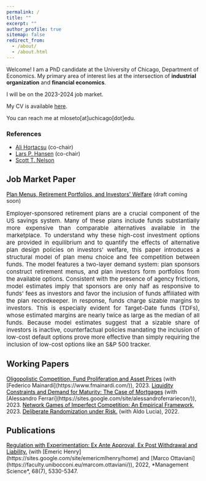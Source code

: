 ```yaml
---
permalink: /
title: ""
excerpt: ""
author_profile: true
sitemap: false
redirect_from: 
  - /about/
  - /about.html
---
```


Welcome! I am a PhD candidate at the University of Chicago, Department of Economics. My primary area of interest lies at the intersection of
**industrial organization** and **financial economics**.

I will be on the 2023-2024 job market.


My CV is available [here](../files/lm_cv.pdf).

You can reach me at mloseto[at]uchicago[dot]edu.

### References

* [Ali Horta&ccedil;su](https://home.uchicago.edu/hortacsu/) (co-chair)
* [Lars P. Hansen](https://larspeterhansen.org/) (co-chair)
* [Scott T. Nelson](https://faculty.chicagobooth.edu/scott-nelson?_gl=1*10bg1mh*_ga*MTM3ODM4MTAyNS4xNjk1NjAwMDUz*_ga_PDRJWHFTEV*MTY5ODY4ODE3My44LjAuMTY5ODY4ODE3My42MC4wLjA.&_ga=2.175682402.1915631437.1698688173-1378381025.1695600053)


## Job Market Paper

<a style="color: black; text-decoration: underline">
	Plan Menus, Retirement Portfolios, and Investors' Welfare</a> (draft coming soon)

<div style="text-align: justify; font-size:15px;">

Employer-sponsored retirement plans are a crucial component of the US savings system.
Many of these plans include funds substantially more expensive than comparable alternatives available in the marketplace. 
To understand why these high-cost investment options are provided in equilibrium and to quantify the effects of
alternative plan design policies on investors' welfare, this paper introduces a structural model of plan menu choice 
and fee competition between funds. The model features a two-layer demand system: plan sponsors construct retirement menus,
and plan investors form portfolios from the available options. Consistent with the presence of agency frictions,
model estimates imply that sponsors are only half as responsive to funds' fees as investors and favor the inclusion
of funds affiliated with the plan recordkeeper. In response, funds charge sizable margins to investors.
This is especially evident for Target-Date funds (TDFs), whose estimated margins are nearly twice as large as
the median of all funds. Because model estimates suggest that a sizable share of investors is inactive,
counterfactual policies mandating the inclusion of low-cost default options prove more effective than simply
requiring the inclusion of low-cost options like an S\&P 500 tracker.

</div>

## Working Papers

<a href="../files/lm_draft_Feb2023.pdf" style="color: black; text-decoration: underline">
	Oligopolistic Competition, Fund Proliferation and Asset Prices</a> (with [Federico Mainardi](https://www.fmainardi.com/)), 2023.


<a href="../files/fl_draft_Sep2023.pdf" style="color: black; text-decoration: underline">
	Liquidity Constraints and Demand for Maturity: The Case of Mortgages</a> (with [Alessandro Ferrari](https://sites.google.com/site/alessandroferrariecon/)), 2023.


<a href="../files/network_oligopolies_draft_0409.pdf" style="color: black; text-decoration: underline">
	Network Games of Imperfect Competition: An Empirical Framework</a>, 2023.


<a href="../files/ll_draft_sept2022.pdf" style="color: black; text-decoration: underline">
	Deliberate Randomization under Risk.</a> (with Aldo Lucia), 2022.


## Publications

<a href="../files/hlo_final.PDF" style="color: black; text-decoration: underline">
	Regulation with Experimentation: Ex Ante Approval, Ex Post Withdrawal and Liability.</a> (with [Emeric Henry](https://sites.google.com/site/emericmlhenry/home) 
	and [Marco Ottaviani](https://faculty.unibocconi.eu/marcom.ottaviani/)), 2022,
	*Management Science*, 68(7), 5330-5347.